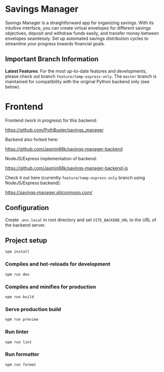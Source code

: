 # Savings Manager

Savings Manager is a straightforward app for organizing savings. With its intuitive interface, you can create virtual envelopes for different savings objectives, deposit and withdraw funds easily, and transfer money between envelopes seamlessly. Set up automated savings distribution cycles to streamline your progress towards financial goals.

## Important Branch Information

**Latest Features**: For the most up-to-date features and developments, please check out branch `feature/temp-express-only`. The `master` branch is maintained for compatibility with the original Python backend only (see below).

# Frontend

Frontend (work in progress) for this backend:

https://github.com/PythBuster/savings_manager

Backend also forked here:

https://github.com/Jasmin68k/savings-manager-backend

NodeJS/Express implementation of backend:

https://github.com/Jasmin68k/savings-manager-backend-js

Check it out here (currently `feature/temp-express-only` branch using NodeJS/Express backend):

https://savings-manager.siliconmoon.com/

## Configuration

Create `.env.local` in root directory and set `VITE_BACKEND_URL` to the URL of the backend server.

## Project setup

```
npm install
```

### Compiles and hot-reloads for development

```
npm run dev
```

### Compiles and minifies for production

```
npm run build
```

### Serve production build

```
npm run preview
```

### Run linter

```
npm run lint
```

### Run formatter

```
npm run format
```

